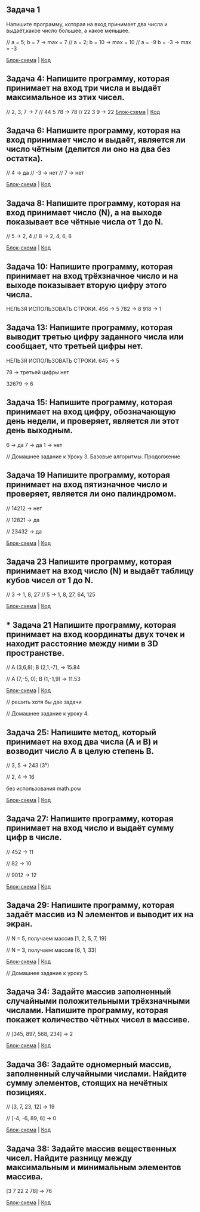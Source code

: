 ## Задача 1
Напишите программу, которая на вход принимает два числа
и выдаёт,какое число большее, а какое меньшее. 

//  a = 5; b = 7 -> max = 7
//  a = 2; b = 10 -> max = 10
//  a = -9 b = -3 -> max = -3

[Блок-схема](Exe001/diagram.drawio.png) | [Код](Exe001/Program,cs)


## Задача 4: Напишите программу, которая принимает на вход три числа и выдаёт максимальное из этих чисел.

// 2, 3, 7 -> 7
// 44 5 78 -> 78
// 22 3 9 -> 22
[Блок-схема]() | [Код]()

## Задача 6: Напишите программу, которая на вход принимает число и выдаёт, является ли число чётным (делится ли оно на два без остатка).

// 4 -> да
// -3 -> нет
//  7 -> нет

[Блок-схема](/diagram.drawio.png) | [Код](/Progr1am,cs)

## Задача 8: Напишите программу, которая на вход принимает число (N), а на выходе показывает все чётные числа от 1 до N.


// 5 -> 2, 4
// 8 -> 2, 4, 6, 8

[Блок-схема](/diagram.drawio.png) | [Код](/Program,cs)



## Задача 10: Напишите программу, которая принимает на вход трёхзначное число и на выходе показывает вторую цифру этого числа.
НЕЛЬЗЯ ИСПОЛЬЗОВАТЬ СТРОКИ.
456 -> 5
782 -> 8
918 -> 1

## Задача 13: Напишите программу, которая выводит третью цифру заданного числа или сообщает, что третьей цифры нет.
НЕЛЬЗЯ ИСПОЛЬЗОВАТЬ СТРОКИ.
645 -> 5

78 -> третьей цифры нет

32679 -> 6

## Задача 15: Напишите программу, которая принимает на вход цифру, обозначающую день недели, и проверяет, является ли этот день выходным.

6 -> да
7 -> да
1 -> нет




// Домашнее задание к Уроку 3. Базовые алгоритмы. Продолжение



## Задача 19  Напишите программу, которая принимает на вход пятизначное число и проверяет, является ли оно палиндромом.

//  14212 -> нет

//  12821 -> да

//  23432 -> да

[Блок-схема](/diagram.drawio.png) | [Код](/Program,cs)


## Задача 23  Напишите программу, которая принимает на вход число (N) и выдаёт таблицу кубов чисел от 1 до N.

//  3 -> 1, 8, 27
//  5 -> 1, 8, 27, 64, 125

[Блок-схема](/diagram.drawio.png) | [Код](/Program,cs)



## * Задача 21  Напишите программу, которая принимает на вход координаты двух точек и находит расстояние между ними в 3D пространстве.

//  A (3,6,8); B (2,1,-7), -> 15.84

//  A (7,-5, 0); B (1,-1,9) -> 11.53

[Блок-схема](/diagram.drawio.png) | [Код](/Program,cs)

//  решить хотя бы две задачи






// Домашнее задание к уроку 4.

## Задача 25: Напишите метод, который принимает на вход два числа (A и B) и возводит число A в целую степень B.

// 3, 5 -> 243 (3⁵)

// 2, 4 -> 16

без использования math.pow

[Блок-схема](/diagram.drawio.png) | [Код](/Program,cs)


## Задача 27: Напишите программу, которая принимает на вход число и выдаёт сумму цифр в числе.

//  452 -> 11

//  82 -> 10

//  9012 -> 12

[Блок-схема](/diagram.drawio.png) | [Код](/Program,cs)



## Задача 29: Напишите программу, которая задаёт массив из N элементов и выводит их на экран.

//  N = 5, получаем массив [1, 2, 5, 7, 19]

//  N = 3, получаем массив [6, 1, 33]

[Блок-схема](/diagram.drawio.png) | [Код](/Program,cs)





// Домашнее задание к уроку 5.

## Задача 34: Задайте массив заполненный случайными положительными трёхзначными числами. Напишите программу, которая покажет количество чётных чисел в массиве.

// [345, 897, 568, 234] -> 2

[Блок-схема](/diagram.drawio.png) | [Код](/Program,cs)


## Задача 36: Задайте одномерный массив, заполненный случайными числами. Найдите сумму элементов, стоящих на нечётных позициях.

// [3, 7, 23, 12] -> 19

// [-4, -6, 89, 6] -> 0

[Блок-схема](/diagram.drawio.png) | [Код](/Program,cs)

## Задача 38: Задайте массив вещественных чисел. Найдите разницу между максимальным и минимальным элементов массива.

[3 7 22 2 78] -> 76

[Блок-схема](/diagram.drawio.png) | [Код](/Program,cs)